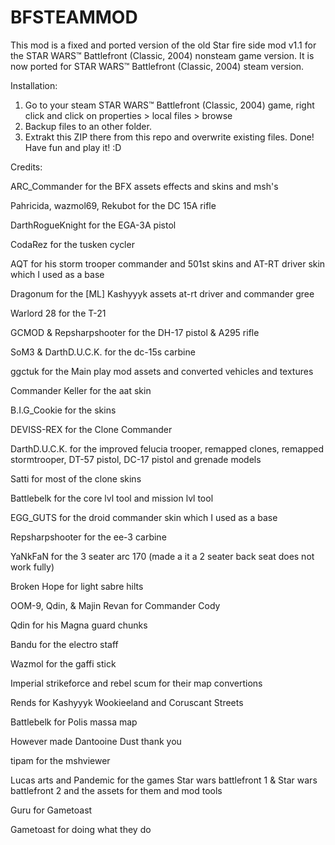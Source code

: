 # BFSTEAMMOD
This mod is a fixed and ported version of the old Star fire side mod v1.1 for the STAR WARS™ Battlefront (Classic, 2004) nonsteam game version.
It is now ported for STAR WARS™ Battlefront (Classic, 2004) steam version.

Installation:
1. Go to your steam STAR WARS™ Battlefront (Classic, 2004) game, right click and click on properties > local files > browse
2. Backup files to an other folder.
3. Extrakt this ZIP there from this repo and overwrite existing files.
Done! Have fun and play it! :D



Credits:

ARC_Commander for the BFX assets effects and skins and msh's

Pahricida, wazmol69, Rekubot for the DC 15A rifle

DarthRogueKnight for the EGA-3A pistol

CodaRez for the tusken cycler

AQT for his storm trooper commander and 501st skins and AT-RT driver skin which I used as a base

Dragonum for the [ML] Kashyyyk assets at-rt driver and commander gree

Warlord 28 for the T-21

GCMOD & Repsharpshooter for the DH-17 pistol & A295 rifle

SoM3 & DarthD.U.C.K. for the dc-15s carbine

ggctuk for the Main play mod assets and converted vehicles and textures

Commander Keller for the aat skin

B.I.G_Cookie for the skins

DEVISS-REX for the Clone Commander

DarthD.U.C.K. for the improved felucia trooper, remapped clones, remapped stormtrooper, DT-57 pistol, DC-17 pistol and grenade models

Satti for most of the clone skins

Battlebelk for the core lvl tool and mission lvl tool

EGG_GUTS for the droid commander skin which I used as a base

Repsharpshooter for the ee-3 carbine

YaNkFaN for the 3 seater arc 170 (made a it a 2 seater back seat does not work fully)

Broken Hope for light sabre hilts

OOM-9, Qdin, & Majin Revan for Commander Cody

Qdin for his Magna guard chunks

Bandu for the electro staff

Wazmol for the gaffi stick

Imperial strikeforce and rebel scum for their map convertions

Rends for Kashyyyk Wookieeland and Coruscant Streets

Battlebelk for Polis massa map

However made Dantooine Dust thank you

tipam for the mshviewer

Lucas arts and Pandemic for the games Star wars battlefront 1 & Star wars battlefront 2 and the assets for them and mod tools

Guru for Gametoast

Gametoast for doing what they do
